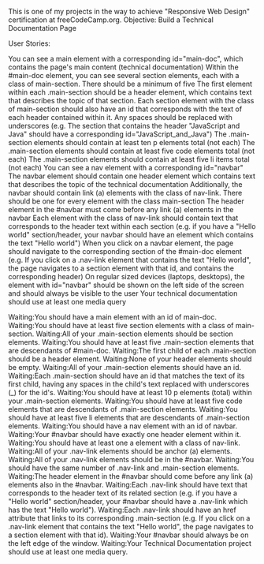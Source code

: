 
This is one of my projects in the way to achieve "Responsive Web Design" certification at freeCodeCamp.org.
Objective: Build a Technical Documentation Page

User Stories:

You can see a main element with a corresponding id="main-doc", which contains the page's main content (technical documentation)
Within the #main-doc element, you can see several section elements, each with a class of main-section. There should be a minimum of five
The first element within each .main-section should be a header element, which contains text that describes the topic of that section.
Each section element with the class of main-section should also have an id that corresponds with the text of each header contained within it. Any spaces should be replaced with underscores (e.g. The section that contains the header "JavaScript and Java" should have a corresponding id="JavaScript_and_Java")
The .main-section elements should contain at least ten p elements total (not each)
The .main-section elements should contain at least five code elements total (not each)
The .main-section elements should contain at least five li items total (not each)
You can see a nav element with a corresponding id="navbar"
The navbar element should contain one header element which contains text that describes the topic of the technical documentation
Additionally, the navbar should contain link (a) elements with the class of nav-link. There should be one for every element with the class main-section
The header element in the #navbar must come before any link (a) elements in the navbar
Each element with the class of nav-link should contain text that corresponds to the header text within each section (e.g. if you have a "Hello world" section/header, your navbar should have an element which contains the text "Hello world")
When you click on a navbar element, the page should navigate to the corresponding section of the #main-doc element (e.g. If you click on a .nav-link element that contains the text "Hello world", the page navigates to a section element with that id, and contains the corresponding header)
On regular sized devices (laptops, desktops), the element with id="navbar" should be shown on the left side of the screen and should always be visible to the user
Your technical documentation should use at least one media query

Waiting:You should have a main element with an id of main-doc.
Waiting:You should have at least five section elements with a class of main-section.
Waiting:All of your .main-section elements should be section elements.
Waiting:You should have at least five .main-section elements that are descendants of #main-doc.
Waiting:The first child of each .main-section should be a header element.
Waiting:None of your header elements should be empty.
Waiting:All of your .main-section elements should have an id.
Waiting:Each .main-section should have an id that matches the text of its first child, having any spaces in the child's text replaced with underscores (_) for the id's.
Waiting:You should have at least 10 p elements (total) within your .main-section elements.
Waiting:You should have at least five code elements that are descendants of .main-section elements.
Waiting:You should have at least five li elements that are descendants of .main-section elements.
Waiting:You should have a nav element with an id of navbar.
Waiting:Your #navbar should have exactly one header element within it.
Waiting:You should have at least one a element with a class of nav-link.
Waiting:All of your .nav-link elements should be anchor (a) elements.
Waiting:All of your .nav-link elements should be in the #navbar.
Waiting:You should have the same number of .nav-link and .main-section elements.
Waiting:The header element in the #navbar should come before any link (a) elements also in the #navbar.
Waiting:Each .nav-link should have text that corresponds to the header text of its related section (e.g. if you have a "Hello world" section/header, your #navbar should have a .nav-link which has the text "Hello world").
Waiting:Each .nav-link should have an href attribute that links to its corresponding .main-section (e.g. If you click on a .nav-link element that contains the text "Hello world", the page navigates to a section element with that id).
Waiting:Your #navbar should always be on the left edge of the window.
Waiting:Your Technical Documentation project should use at least one media query.
